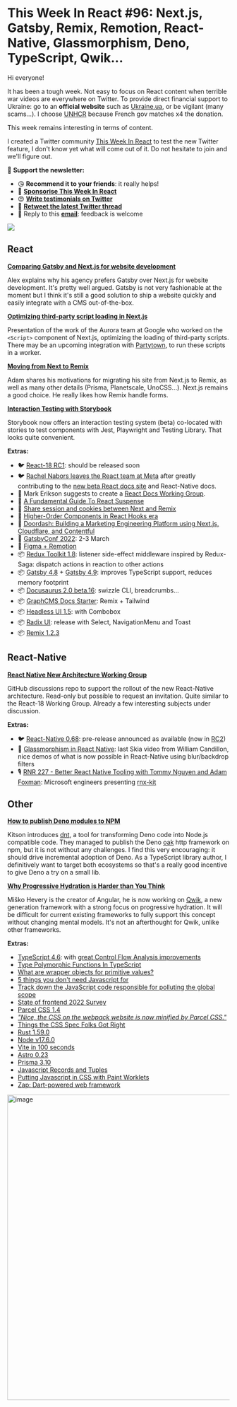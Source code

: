 This Week In React #96: Next.js, Gatsby, Remix, Remotion, React-Native, Glassmorphism, Deno, TypeScript, Qwik...
===

Hi everyone!

It has been a tough week. Not easy to focus on React content when terrible war videos are everywhere on Twitter. To provide direct financial support to Ukraine: go to an **official website** such as [Ukraine.ua](https://war.ukraine.ua/?utm_campaign=React%20Hebdo&utm_medium=email&utm_source=Revue%20newsletter), or be vigilant (many scams...). I choose [UNHCR](https://donner.unhcr.org/urgence-ukraine/~mon-don?utm_campaign=React%20Hebdo&utm_medium=email&utm_source=Revue%20newsletter) because French gov matches x4 the donation.

This week remains interesting in terms of content.

I created a Twitter community [This Week In React](https://twitter.com/i/communities/1498347452826537990?utm_campaign=This%20Week%20In%20React&utm_medium=email&utm_source=Revue%20newsletter) to test the new Twitter feature, I don't know yet what will come out of it. Do not hesitate to join and we'll figure out.

🙏 **Support the newsletter:**

-   😘 **Recommend it to your friends**: it really helps!
-   💸 [**Sponsorise This Week In React**](https://gist.github.com/slorber/cb732fb5d0a002c4d73236a9baeba7bb?utm_campaign=thisweekinreact&utm_medium=email&utm_source=Revue%20newsletter)
-   😍 [**Write testimonials on Twitter**](https://twitter.com/sebastienlorber/timelines/1448942785814466561?utm_campaign=thisweekinreact&utm_medium=email&utm_source=Revue%20newsletter)
-   🧵 [**Retweet the latest Twitter thread**](https://slo.im/thread?utm_campaign=thisweekinreact&utm_medium=email&utm_source=Revue%20newsletter)
-   📨 Reply to this [**email**](mailto:lorber.sebastien@gmail.com?utm_campaign=thisweekinreact&utm_medium=email&utm_source=Revue%20newsletter): feedback is welcome

[![](https://user-images.githubusercontent.com/749374/153181021-8fdb0ece-270a-4cf2-980b-4557d04316ad.png)](https://thisweekinreact.com)

## React

[**Comparing Gatsby and Next.js for website development**](https://dev.to/alex_barashkov/comparing-gatsby-and-nextjs-for-website-development-13b7?utm_campaign=This%20Week%20In%20React&utm_medium=email&utm_source=Revue%20newsletter)

Alex explains why his agency prefers Gatsby over Next.js for website development. It's pretty well argued. Gatsby is not very fashionable at the moment but I think it's still a good solution to ship a website quickly and easily integrate with a CMS out-of-the-box.

[**Optimizing third-party script loading in Next.js**](https://web.dev/script-component/?utm_campaign=This%20Week%20In%20React&utm_medium=email&utm_source=Revue%20newsletter)

Presentation of the work of the Aurora team at Google who worked on the `<Script>` component of Next.js, optimizing the loading of third-party scripts. There may be an upcoming integration with [Partytown](https://partytown.builder.io/?utm_campaign=This%20Week%20In%20React&utm_medium=email&utm_source=Revue%20newsletter), to run these scripts in a worker.

[**Moving from Next to Remix**](https://www.adamcollier.co.uk/blog/moving-from-next-to-remix?utm_campaign=This%20Week%20In%20React&utm_medium=email&utm_source=Revue%20newsletter)

Adam shares his motivations for migrating his site from Next.js to Remix, as well as many other details (Prisma, Planetscale, UnoCSS...). Next.js remains a good choice. He really likes how Remix handle forms.

[**Interaction Testing with Storybook**](https://storybook.js.org/blog/interaction-testing-with-storybook/?utm_campaign=This%20Week%20In%20React&utm_medium=email&utm_source=Revue%20newsletter)

Storybook now offers an interaction testing system (beta) co-located with stories to test components with Jest, Playwright and Testing Library. That looks quite convenient.

**Extras:**

-   🐦 [React-18 RC1](https://twitter.com/acdlite/status/1497662815519260678?utm_campaign=This%20Week%20In%20React&utm_medium=email&utm_source=Revue%20newsletter): should be released soon
-   🐦 [Rachel Nabors leaves the React team at Meta](https://twitter.com/rachelnabors/status/1497179514773942272?utm_campaign=This%20Week%20In%20React&utm_medium=email&utm_source=Revue%20newsletter) after greatly contributing to the [new beta React docs site](https://beta.reactjs.org/?utm_campaign=This%20Week%20In%20React&utm_medium=email&utm_source=Revue%20newsletter) and React-Native docs.
-   💬 Mark Erikson suggests to create a [React Docs Working Group](https://github.com/reactjs/reactjs.org/issues/3308?utm_campaign=This%20Week%20In%20React&utm_medium=email&utm_source=Revue%20newsletter#issuecomment-1051055907).
-   📜 [A Fundamental Guide To React Suspense](https://www.chakshunyu.com/blog/a-fundamental-guide-to-react-suspense/?utm_campaign=This%20Week%20In%20React&utm_medium=email&utm_source=Revue%20newsletter)
-   📜 [Share session and cookies between Next and Remix](https://sergiodxa.com/articles/share-session-and-cookies-between-next-and-remix?utm_campaign=This%20Week%20In%20React&utm_medium=email&utm_source=Revue%20newsletter#share-session-and-cookies-between-next-and-remix)
-   📜 [Higher-Order Components in React Hooks era](https://www.developerway.com/posts/higher-order-components-in-react-hooks-era?utm_campaign=This%20Week%20In%20React&utm_medium=email&utm_source=Revue%20newsletter)
-   📜 [Doordash: Building a Marketing Engineering Platform using Next.js, Cloudflare, and Contentful](https://doordash.engineering/2022/02/22/building-a-marketing-engineering-platform-using-next-js-cloudflare-and-contentful/?utm_campaign=This%20Week%20In%20React&utm_medium=email&utm_source=Revue%20newsletter)
-   👥 [GatsbyConf 2022](https://gatsbyconf.com/?utm_campaign=This%20Week%20In%20React&utm_medium=email&utm_source=Revue%20newsletter): 2-3 March
-   🎥 [Figma + Remotion](https://twitter.com/JNYBGR/status/1496748768821133312?utm_campaign=This%20Week%20In%20React&utm_medium=email&utm_source=Revue%20newsletter)
-   📦 [Redux Toolkit 1.8](https://github.com/reduxjs/redux-toolkit/releases/tag/v1.8.0?utm_campaign=This%20Week%20In%20React&utm_medium=email&utm_source=Revue%20newsletter): listener side-effect middleware inspired by Redux-Saga: dispatch actions in reaction to other actions
-   📦 [Gatsby 4.8](https://www.gatsbyjs.com/docs/reference/release-notes/v4.8/?utm_campaign=This%20Week%20In%20React&utm_medium=email&utm_source=Revue%20newsletter) + [Gatsby 4.9](https://www.gatsbyjs.com/docs/reference/release-notes/v4.9/?utm_campaign=This%20Week%20In%20React&utm_medium=email&utm_source=Revue%20newsletter): improves TypeScript support, reduces memory footprint
-   📦 [Docusaurus 2.0 beta.16](https://twitter.com/docusaurus/status/1497227180295823366?utm_campaign=This%20Week%20In%20React&utm_medium=email&utm_source=Revue%20newsletter): swizzle CLI, breadcrumbs...
-   📦 [GraphCMS Docs Starter](https://graphcms.com/blog/announcing-graphcms-docs-starter?utm_campaign=This%20Week%20In%20React&utm_medium=email&utm_source=Revue%20newsletter): Remix + Tailwind
-   📦 [Headless UI 1.5](https://tailwindcss.com/blog/headless-ui-v1-5?utm_campaign=This%20Week%20In%20React&utm_medium=email&utm_source=Revue%20newsletter): with Combobox
-   📦 [Radix UI](https://twitter.com/radix_ui/status/1498331815781842947?utm_campaign=This%20Week%20In%20React&utm_medium=email&utm_source=Revue%20newsletter): release with Select, NavigationMenu and Toast
-   📦 [Remix 1.2.3](https://twitter.com/remix_run/status/1498453130458976258?utm_campaign=This%20Week%20In%20React&utm_medium=email&utm_source=Revue%20newsletter)

## React-Native

[**React Native New Architecture Working Group**](https://github.com/reactwg/react-native-new-architecture?utm_campaign=This%20Week%20In%20React&utm_medium=email&utm_source=Revue%20newsletter)

GitHub discussions repo to support the rollout of the new React-Native architecture. Read-only but possible to request an invitation. Quite similar to the React-18 Working Group. Already a few interesting subjects under discussion.

**Extras:**

-   🐦 [React-Native 0.68](https://twitter.com/reactnative/status/1497273574784073729?utm_campaign=This%20Week%20In%20React&utm_medium=email&utm_source=Revue%20newsletter): pre-release announced as available (now in [RC2](https://github.com/facebook/react-native/releases/tag/v0.68.0-rc.2?utm_campaign=This%20Week%20In%20React&utm_medium=email&utm_source=Revue%20newsletter))
-   🎥 [Glassmorphism in React Native](https://www.youtube.com/watch?utm_campaign=This%20Week%20In%20React&utm_medium=email&utm_source=Revue%20newsletter&v=ao2i_sOD-z0): last Skia video from William Candillon, nice demos of what is now possible in React-Native using blur/backdrop filters
-   🎙️ [RNR 227 - Better React Native Tooling with Tommy Nguyen and Adam Foxman](https://reactnativeradio.com/episodes/rnr-227-better-react-native-tooling-with-tommy-nguyen-and-adam-foxman?utm_campaign=This%20Week%20In%20React&utm_medium=email&utm_source=Revue%20newsletter): Microsoft engineers presenting [rnx-kit](https://github.com/microsoft/rnx-kit?utm_campaign=This%20Week%20In%20React&utm_medium=email&utm_source=Revue%20newsletter)


## Other

[**How to publish Deno modules to NPM**](https://deno.com/blog/dnt-oak?utm_campaign=This%20Week%20In%20React&utm_medium=email&utm_source=Revue%20newsletter)

Kitson introduces [dnt](https://github.com/denoland/dnt/?utm_campaign=This%20Week%20In%20React&utm_medium=email&utm_source=Revue%20newsletter), a tool for transforming Deno code into Node.js compatible code. They managed to publish the Deno [oak](https://github.com/oakserver/oak?utm_campaign=This%20Week%20In%20React&utm_medium=email&utm_source=Revue%20newsletter) http framework on npm, but it is not without any challenges. I find this very encouraging: it should drive incremental adoption of Deno. As a TypeScript library author, I definitively want to target both ecosystems so that's a really good incentive to give Deno a try on a small lib.

[**Why Progressive Hydration is Harder than You Think**](https://www.builder.io/blog/why-progressive-hydration-is-harder-than-you-think?utm_campaign=This%20Week%20In%20React&utm_medium=email&utm_source=Revue%20newsletter)

Miško Hevery is the creator of Angular, he is now working on [Qwik](https://github.com/BuilderIO/qwik?utm_campaign=This%20Week%20In%20React&utm_medium=email&utm_source=Revue%20newsletter), a new generation framework with a strong focus on progressive hydration. It will be difficult for current existing frameworks to fully support this concept without changing mental models. It's not an afterthought for Qwik, unlike other frameworks.

**Extras:**

-   [TypeScript 4.6](https://devblogs.microsoft.com/typescript/announcing-typescript-4-6/?utm_campaign=This%20Week%20In%20React&utm_medium=email&utm_source=Revue%20newsletter): with [great Control Flow Analysis improvements](https://twitter.com/sebastienlorber/status/1498584209375518726?utm_campaign=This%20Week%20In%20React&utm_medium=email&utm_source=Revue%20newsletter)
-   [Type Polymorphic Functions In TypeScript](https://www.zhenghao.io/posts/type-functions?utm_campaign=This%20Week%20In%20React&utm_medium=email&utm_source=Revue%20newsletter)
-   [What are wrapper objects for primitive values?](https://2ality.com/2022/02/wrapper-objects.html?utm_campaign=This%20Week%20In%20React&utm_medium=email&utm_source=Revue%20newsletter)
-   [5 things you don't need Javascript for](https://lexoral.com/blog/you-dont-need-js/?utm_campaign=This%20Week%20In%20React&utm_medium=email&utm_source=Revue%20newsletter)
-   [Track down the JavaScript code responsible for polluting the global scope](https://mmazzarolo.com/blog/2022-02-16-track-down-the-javascript-code-responsible-for-polluting-the-global-scope/?utm_campaign=This%20Week%20In%20React&utm_medium=email&utm_source=Revue%20newsletter)
-   [State of frontend 2022 Survey](https://tsh.io/state-of-frontend/?utm_campaign=This%20Week%20In%20React&utm_medium=email&utm_source=Revue%20newsletter)
-   [Parcel CSS 1.4](https://twitter.com/devongovett/status/1496516023775903745?utm_campaign=This%20Week%20In%20React&utm_medium=email&utm_source=Revue%20newsletter)
-   [*"Nice, the CSS on the webpack website is now minified by Parcel CSS."*](https://twitter.com/devongovett/status/1497282820443713537?utm_campaign=This%20Week%20In%20React&utm_medium=email&utm_source=Revue%20newsletter)
-   [Things the CSS Spec Folks Got Right](https://blog.jim-nielsen.com/2022/things-the-css-spec-folks-got-right/?utm_campaign=This%20Week%20In%20React&utm_medium=email&utm_source=Revue%20newsletter)
-   [Rust 1.59.0](https://blog.rust-lang.org/2022/02/24/Rust-1.59.0.html?utm_campaign=This%20Week%20In%20React&utm_medium=email&utm_source=Revue%20newsletter)
-   [Node v17.6.0](https://nodejs.org/en/blog/release/v17.6.0/?utm_campaign=This%20Week%20In%20React&utm_medium=email&utm_source=Revue%20newsletter)
-   [Vite in 100 seconds](https://www.youtube.com/watch?utm_campaign=This%20Week%20In%20React&utm_medium=email&utm_source=Revue%20newsletter&v=KCrXgy8qtjM)
-   [Astro 0.23](https://astro.build/blog/astro-023/?utm_campaign=This%20Week%20In%20React&utm_medium=email&utm_source=Revue%20newsletter)
-   [Prisma 3.10](https://twitter.com/prisma/status/1496166878506631173?utm_campaign=This%20Week%20In%20React&utm_medium=email&utm_source=Revue%20newsletter)
-   [Javascript Records and Tuples](https://fjolt.com/article/javascript-records-and-tuples?utm_campaign=This%20Week%20In%20React&utm_medium=email&utm_source=Revue%20newsletter)
-   [Putting Javascript in CSS with Paint Worklets](https://fjolt.com/article/javascript-putting-js-in-css?utm_campaign=This%20Week%20In%20React&utm_medium=email&utm_source=Revue%20newsletter)
-   [Zap: Dart-powered web framework](https://simonbinder.eu/zap/?utm_campaign=This%20Week%20In%20React&utm_medium=email&utm_source=Revue%20newsletter)


<img width="691" alt="image" src="https://user-images.githubusercontent.com/749374/156231195-b778b71b-8e36-4e83-93f2-990cdf14f395.png">
